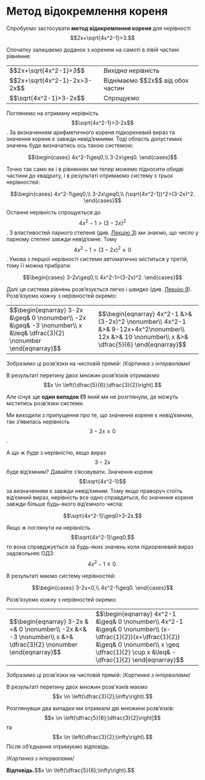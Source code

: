 # Метод відокремлення кореня

Спробуємо застосувати **метод відокремлення кореня** для нерівності $$2x+\sqrt{4x^2-1}>3.$$

Спочатку залишаємо доданок з коренем на самоті в лівій частині рівняння:

<table style="border: none;" class="none">
<tr>
<td>$$2x+\sqrt{4x^2-1}>3$$</td>
<td><span class="p1"><i>Вихідна нерівність</i></span></td>
</tr>
<tr>
<td>$$2x+\sqrt{4x^2-1}-2x>3-2x$$</td>
<td>Віднімаємо $$2x$$ від обох частин</td>
</tr>
<tr>
<td>$$\sqrt{4x^2-1}>3-2x$$</td>
<td>Спрощуємо</td>
</tr>
</table>


Поглянемо на отриману нерівність $$\sqrt{4x^2-1}>3-2x$$. За визначенням арифметичного кореня підкореневий вираз та значення кореня є завжди невід’ємними. Тоді область допустимих значень буде визначатись ось такою системою:

<p align="center">$$\begin{cases}
	4x^2-1\geq0,\\
	3-2x\geq0.
	\end{cases}$$
</p>

Точно так само як і в рівняннях ми тепер можемо підносити обидві частини до квадрату, і в результаті отримаємо систему з трьох нерівностей:

<p align="center">$$\begin{cases}
	4x^2-1\geq0,\\
	3-2x\geq0,\\
	(\sqrt{4x^2-1})^2>(3-2x)^2.
	\end{cases}$$
</p>

Остання нерівність спрощується до $$4x^2-1>(3-2x)^2$$. З властивостей парного степеня (див. [Лекцію 3](https://study.ed-era.com/courses/EdEra/m102/M102/courseware/a1d5d759fc724c8fbc07068c8ba57912/9194da7f20984aeb9b55d6f314afa615/)) ми знаємо, що число у парному степені завжди невід’ємне. Тому $$4x^2-1>(3-2x)^2\geq0$$. Умова з першої нерівності системи автоматично міститься у третій, тому її можна прибрати:

<p align="center">$$\begin{cases}
	3-2x\geq0,\\
	4x^2-1>(3-2x)^2.
	\end{cases}$$
</p>

Далі ця система рівнянь розв’язується легко і швидко (див. [Лекцію 9](https://study.ed-era.com/courses/EdEra/m102/M102/courseware/54554820f4534ac6a104d66974169b0a/f822671bcc834b78a597f9fd0112c324/)). Розв’язуємо кожну з нерівностей окремо:

<table>
<td>
$$\begin{eqnarray} 
3-2x &\geq& 0 \nonumber\\ 
-2x &\geq& -3 \nonumber\\ 
x &\leq& \dfrac{3}{2} \nonumber
\end{eqnarray}$$
</td>
<td>
$$\begin{eqnarray} 
4x^2-1 &>& (3-2x)^2 \nonumber\\ 
4x^2-1 &>& 9-12x+4x^2\nonumber\\ 
12x &>& 10 \nonumber\\
x &>& \dfrac{5}{6}
\end{eqnarray}$$
</td>
</table>

Зобразимо ці розв’язки на числовій прямій:
/*Картинка з інтервалами*/

В результаті перетину двох множин розв’язків отримаємо $$x \in \left(\dfrac{5}{6};\dfrac{3}{2}\right].$$

Але існує ще **один випадок (!)** який ми не розглянули, де можуть міститись розв’язки системи. 

Ми виходили з припущення про те, що значення кореня є невід’ємним, так з’явилась нерівність $$3-2x\geq0$$.

А що ж буде з нерівністю, якщо вираз $$3-2x$$ буде від’ємним? Давайте з’ясовувати. Значення кореня $$\sqrt{4x^2-1}$$ за визначенням є завжди невід’ємним. Тому якщо праворуч стоїть від’ємний вираз, нерівність все одно справдиться, бо значення кореня завжди більше будь-якого від’ємного числа:

<p align="center">$$\sqrt{4x^2-1}\geq0>3-2x.$$</p>

Якщо ж поглянути на нерівність $$\sqrt{4x^2-1}\geq0,$$ то вона справджується за будь-яких значень коли підкореневий вираз задовольняє ОДЗ: $$4x^2-1\geq0.$$

В результаті маємо систему нерівностей:

<p align="center">$$\begin{cases}
	3-2x<0,\\
	4x^2-1\geq0.
	\end{cases}$$
</p>

Розв’язуємо кожну з нерівностей окремо:

<table>
<td>
$$\begin{eqnarray} 
3-2x &<& 0 \nonumber\\ 
-2x &<& -3 \nonumber\\ 
x &>& \dfrac{3}{2} \nonumber
\end{eqnarray}$$
</td>
<td>
$$\begin{eqnarray} 
4x^2-1 &\geq& 0 \nonumber\\ 
4x^2-1 &\geq& 0 \nonumber\\ 
(x-\dfrac{1}{2})(x+\dfrac{1}{2}) &\geq& 0 \nonumber\\
x \geq \dfrac{1}{2} \cup x &\leq& -\dfrac{1}{2}
\end{eqnarray}$$
</td>
</table>

Зобразимо ці розв’язки на числовій прямій:
/*Картинка з інтервалами*/

В результаті перетину двох множин розв'язків маємо $$x \in \left(\dfrac{3}{2};\infty\right).$$

Розглянувши два випадки ми отримали дві множини розв’язків: $$x \in \left(\dfrac{5}{6};\dfrac{3}{2}\right]$$ та $$x \in \left(\dfrac{3}{2};\infty\right).$$ Після об’єднання отримуємо відповідь.

/*Картинка з інтервалами*/

<p><b>Вiдповiдь.</b>$$x \in \left(\dfrac{5}{6};\infty\right).$$</p>